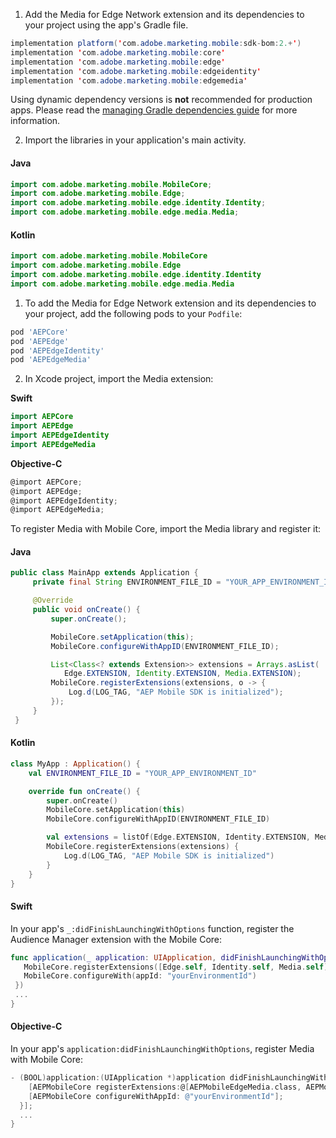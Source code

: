 <Variant platform="android" task="add" repeat="8"/>

1. Add the Media for Edge Network extension and its dependencies to your project using the app's Gradle file.

```java
implementation platform('com.adobe.marketing.mobile:sdk-bom:2.+')
implementation 'com.adobe.marketing.mobile:core'
implementation 'com.adobe.marketing.mobile:edge'
implementation 'com.adobe.marketing.mobile:edgeidentity'
implementation 'com.adobe.marketing.mobile:edgemedia'
```

<InlineNestedAlert variant="warning" header="false" iconPosition="left">

Using dynamic dependency versions is **not** recommended for production apps. Please read the [managing Gradle dependencies guide](../manage-gradle-dependencies.md) for more information.

</InlineNestedAlert>

2. Import the libraries in your application's main activity.

#### Java

```java
import com.adobe.marketing.mobile.MobileCore;
import com.adobe.marketing.mobile.Edge;
import com.adobe.marketing.mobile.edge.identity.Identity;
import com.adobe.marketing.mobile.edge.media.Media;
```

#### Kotlin

```kotlin
import com.adobe.marketing.mobile.MobileCore
import com.adobe.marketing.mobile.Edge
import com.adobe.marketing.mobile.edge.identity.Identity
import com.adobe.marketing.mobile.edge.media.Media
```

<Variant platform="ios" task="add" repeat="7"/>

1. To add the Media for Edge Network extension and its dependencies to your project, add the following pods to your `Podfile`:

```ruby
pod 'AEPCore'
pod 'AEPEdge'
pod 'AEPEdgeIdentity'
pod 'AEPEdgeMedia'
```

2. In Xcode project, import the Media extension:

**Swift**

```swift
import AEPCore
import AEPEdge
import AEPEdgeIdentity
import AEPEdgeMedia
```

**Objective-C**

```objectivec
@import AEPCore;
@import AEPEdge;
@import AEPEdgeIdentity;
@import AEPEdgeMedia;
```

<Variant platform="android" task="register" repeat="5"/>

To register Media with Mobile Core, import the Media library and register it:

#### Java

```java
public class MainApp extends Application {
     private final String ENVIRONMENT_FILE_ID = "YOUR_APP_ENVIRONMENT_ID";

     @Override
     public void onCreate() {
         super.onCreate();

         MobileCore.setApplication(this);
         MobileCore.configureWithAppID(ENVIRONMENT_FILE_ID);

         List<Class<? extends Extension>> extensions = Arrays.asList(
            Edge.EXTENSION, Identity.EXTENSION, Media.EXTENSION);
         MobileCore.registerExtensions(extensions, o -> {
             Log.d(LOG_TAG, "AEP Mobile SDK is initialized");
         });
     }
 }
```

#### Kotlin

```kotlin
class MyApp : Application() {
    val ENVIRONMENT_FILE_ID = "YOUR_APP_ENVIRONMENT_ID"

    override fun onCreate() {
        super.onCreate()
        MobileCore.setApplication(this)
        MobileCore.configureWithAppID(ENVIRONMENT_FILE_ID)

        val extensions = listOf(Edge.EXTENSION, Identity.EXTENSION, Media.EXTENSION)
        MobileCore.registerExtensions(extensions) {
            Log.d(LOG_TAG, "AEP Mobile SDK is initialized")
        }
    }
}
```

<Variant platform="ios" task="register" repeat="6"/>

#### Swift

In your app's `_:didFinishLaunchingWithOptions` function, register the Audience Manager extension with the Mobile Core:

```swift
func application(_ application: UIApplication, didFinishLaunchingWithOptions launchOptions: [UIApplication.LaunchOptionsKey: Any]?) -> Bool {
   MobileCore.registerExtensions([Edge.self, Identity.self, Media.self], {
   MobileCore.configureWith(appId: "yourEnvironmentId")
 })
 ...
}
```

#### Objective-C

In your app's `application:didFinishLaunchingWithOptions`, register Media with Mobile Core:

```objectivec
- (BOOL)application:(UIApplication *)application didFinishLaunchingWithOptions:(NSDictionary *)launchOptions {
    [AEPMobileCore registerExtensions:@[AEPMobileEdgeMedia.class, AEPMobileEdge.class, AEPMobileEdgeIdentity.class] completion:^{
    [AEPMobileCore configureWithAppId: @"yourEnvironmentId"];
  }];
  ...
}
```
